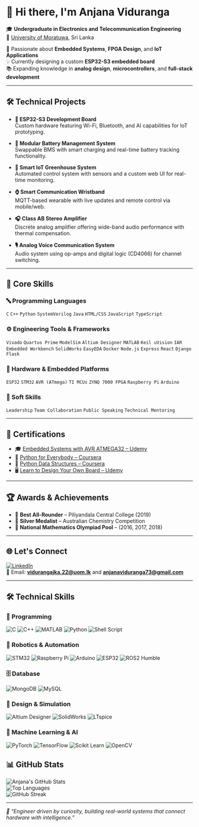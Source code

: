 # 👋 Hi there, I'm Anjana Viduranga

🎓 **Undergraduate in Electronics and Telecommunication Engineering**  
📍 [University of Moratuwa](https://uom.lk), Sri Lanka

🔧 Passionate about **Embedded Systems**, **FPGA Design**, and **IoT Applications**  
💡 Currently designing a custom **ESP32-S3 embedded board**  
📚 Expanding knowledge in **analog design**, **microcontrollers**, and **full-stack development**

---

## 🛠️ Technical Projects

- **🚀 ESP32-S3 Development Board**  
  Custom hardware featuring Wi-Fi, Bluetooth, and AI capabilities for IoT prototyping.

- **🔋 Modular Battery Management System**  
  Swappable BMS with smart charging and real-time battery tracking functionality.

- **🌿 Smart IoT Greenhouse System**  
  Automated control system with sensors and a custom web UI for real-time monitoring.

- **⌚ Smart Communication Wristband**  
  MQTT-based wearable with live updates and remote control via mobile/web.

- **🎧 Class AB Stereo Amplifier**  
  Discrete analog amplifier offering wide-band audio performance with thermal compensation.

- **🎙️ Analog Voice Communication System**  
  Audio system using op-amps and digital logic (CD4066) for channel switching.

---

## 💼 Core Skills

### 🔤 Programming Languages
`C` `C++` `Python` `SystemVerilog` `Java` `HTML/CSS` `JavaScript` `TypeScript`

### ⚙️ Engineering Tools & Frameworks
`Vivado` `Quartus Prime` `ModelSim` `Altium Designer` `MATLAB` `Keil uVision` `IAR Embedded Workbench` `SolidWorks` `EasyEDA` `Docker` `Node.js` `Express` `React` `Django` `Flask`

### 🔩 Hardware & Embedded Platforms
`ESP32` `STM32` `AVR (ATmega)` `TI MCUs` `ZYNQ 7000 FPGA` `Raspberry Pi` `Arduino`

### 🧠 Soft Skills
`Leadership` `Team Collaboration` `Public Speaking` `Technical Mentoring`

---

## 📜 Certifications

- 🎓 [Embedded Systems with AVR ATMEGA32 – Udemy](https://udemy-certificate.s3.amazonaws.com/pdf/UC-f11d701f-756b-4c19-97e6-c01145c9dbd9.pdf)
- 🐍 [Python for Everybody – Coursera](https://coursera.org/share/7cc1bc580809bb96be4290649c332805)
- 🧩 [Python Data Structures – Coursera](https://coursera.org/share/548f34cd72b5cae2c2f454de320bf23b)
- 🖥️ [Learn to Design Your Own Board – Udemy](https://www.udemy.com/certificate/UC-72f54aeb-1244-4069-99fb-a7efe322ac67/)

---

## 🏆 Awards & Achievements

- 🥇 **Best All-Rounder** – Piliyandala Central College (2019)  
- 🥈 **Silver Medalist** – Australian Chemistry Competition  
- 🧮 **National Mathematics Olympiad Pool** – (2016, 2017, 2018)

---

## 🌐 Let's Connect

[![LinkedIn](https://img.shields.io/badge/-LinkedIn-blue?style=flat&logo=linkedin)](https://www.linkedin.com/in/anjana-viduranga-292153292/)  
📧 Email: **vidurangajka.22@uom.lk** and **anjanaviduranga73@gmail.com**

---

## 🛠️ Technical Skills

### 🚀 Programming
![C](https://img.shields.io/badge/C-%2300599C.svg?style=for-the-badge&logo=c&logoColor=white)
![C++](https://img.shields.io/badge/C++-%2300599C.svg?style=for-the-badge&logo=c%2B%2B&logoColor=white)
![MATLAB](https://img.shields.io/badge/MATLAB-%23007ACC.svg?style=for-the-badge&logo=mathworks&logoColor=white)
![Python](https://img.shields.io/badge/Python-%2314354C.svg?style=for-the-badge&logo=python&logoColor=white)
![Shell Script](https://img.shields.io/badge/Shell%20Script-%23000000.svg?style=for-the-badge&logo=gnu-bash&logoColor=white)

### 🤖 Robotics & Automation
![STM32](https://img.shields.io/badge/STM32-%230071C5.svg?style=for-the-badge&logo=stmicroelectronics&logoColor=white)
![Raspberry Pi](https://img.shields.io/badge/Raspberry%20Pi-C51A4A?style=for-the-badge&logo=raspberrypi&logoColor=white)
![Arduino](https://img.shields.io/badge/Arduino-00979D?style=for-the-badge&logo=arduino&logoColor=white)
![ESP32](https://img.shields.io/badge/ESP32-%2368A4DC.svg?style=for-the-badge&logo=espressif&logoColor=white)
![ROS2 Humble](https://img.shields.io/badge/ROS2%20Humble-%23007ACC.svg?style=for-the-badge&logo=ros&logoColor=white)

### 🗄️ Database
![MongoDB](https://img.shields.io/badge/MongoDB-%2347A248.svg?style=for-the-badge&logo=mongodb&logoColor=white)
![MySQL](https://img.shields.io/badge/MySQL-%2300f.svg?style=for-the-badge&logo=mysql&logoColor=white)

### 🧪 Design & Simulation
![Altium Designer](https://img.shields.io/badge/Altium%20Designer-%230071C5.svg?style=for-the-badge&logo=altiumdesigner&logoColor=white)
![SolidWorks](https://img.shields.io/badge/SOLIDWORKS-EE1922?style=for-the-badge&logo=solidworks&logoColor=white)
![LTspice](https://img.shields.io/badge/LTspice-%23000000.svg?style=for-the-badge&logo=analogdevices&logoColor=white)

### 🧠 Machine Learning & AI
![PyTorch](https://img.shields.io/badge/PyTorch-EE4C2C?style=for-the-badge&logo=pytorch&logoColor=white)
![TensorFlow](https://img.shields.io/badge/TensorFlow-FF6F00?style=for-the-badge&logo=tensorflow&logoColor=white)
![Scikit Learn](https://img.shields.io/badge/Scikit--Learn-F7931E?style=for-the-badge&logo=scikit-learn&logoColor=white)
![OpenCV](https://img.shields.io/badge/OpenCV-5C3EE8?style=for-the-badge&logo=opencv&logoColor=white)


## 📊 GitHub Stats

![Anjana's GitHub Stats](https://github-readme-stats.vercel.app/api?username=Vidurangajka&show_icons=true&theme=radical)  
![Top Languages](https://github-readme-stats.vercel.app/api/top-langs/?username=Vidurangajka&layout=compact&theme=radical)  
![GitHub Streak](https://streak-stats.demolab.com?user=Vidurangajka&theme=radical)

---

_🚀 “Engineer driven by curiosity, building real-world systems that connect hardware with intelligence.”_

